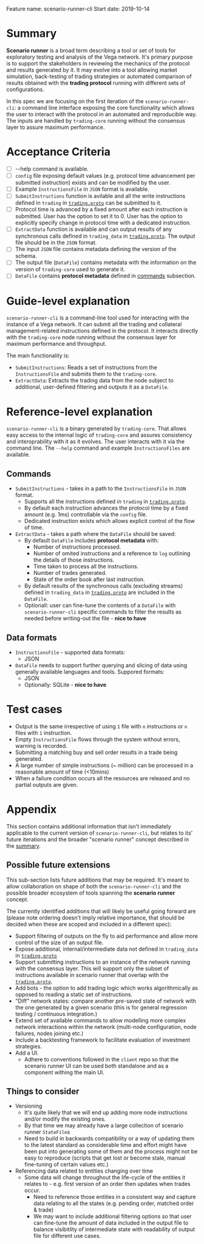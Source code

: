 Feature name: scenario-runner-cli 
Start date: 2019-10-14

# Summary

**Scenario runner** is a broad term describing a tool or set of tools for exploratory testing and analysis of the Vega network. It's primary purpose is to support the stakeholders in reviewing the mechanics of the protocol and results generated by it.
It may evolve into a tool allowing market simulation, back-testing of trading strategies or automated comparison of results obtained with the **trading protocol** running with different sets of configurations.  

In this spec we are focusing on the first iteration of the `scenario-runner-cli`: a command line interface exposing the core functionality which allows the user to interact with the protocol in an automated and reproducible way. The inputs are handled by `trading-core` running without the consensus layer to assure maximum performance.

# Acceptance Criteria

- [ ] --help command is available.
- [ ] `config` file exposing default values (e.g. protocol time advancement per submitted instruction) exists and can be modified by the user.
- [ ] Example `InstructionsFile` in `JSON` format is available.
- [ ] `SubmitInstructions` function is avilable and all the write instructions defined in `trading` in [`trading.proto`](https://gitlab.com/vega-protocol/trading-core/blob/develop/proto/api/trading.proto) can be submitted to it.
- [ ] Protocol time is advanced by a fixed amount after each instruction is submitted. User has the option to set it to 0. User has the option to explicitly specify change in protocol time with a dedicated instruction.
- [ ] `ExtractData` function is available and can output results of any synchronous calls defined in `trading_data` in [`trading.proto`](https://gitlab.com/vega-protocol/trading-core/blob/develop/proto/api/trading.proto). The output file should be in the `JSON` format.
- [ ] The input `JSON` file contains metadata defining the version of the schema.
- [ ] The output file (`DataFile`) contains metadata with the information on the version of `trading-core` used to generate it.
- [ ] `DataFile` contains **protocol metadata** defined in [commands](#commands) subsection.

# Guide-level explanation

`scenario-runner-cli` is a command-line tool used for interacting with the instance of a Vega network. It can submit all the trading and collateral management-related instructions defined in the protocol. It interacts directly with the `trading-core` node running without the consensus layer for maximum performance and throughput.

The main functionality is:

- `SubmitInstructions`: Reads a set of instructions from the `InstructionsFile` and submits them to the `trading-core`.
- `ExtractData`: Extracts the trading data from the node subject to additional, user-defined filtering and outputs it as a `DataFile`.

# Reference-level explanation

`scenario-runner-cli` is a binary generated by `trading-core`. That allows easy access to the internal logic of `trading-core` and assures consistency and interoprability with it as it evolves. The user interacts with it via the command line.  The `--help` command and example `InstructionsFiles` are available.

## Commands

- `SubmitInstructions` - takes in a path to the `InstructionsFile` in `JSON` format.
  - Supports all the instructions defined in `trading` in [`trading.proto`](https://gitlab.com/vega-protocol/trading-core/blob/develop/proto/api/trading.proto).
  - By default each instruction advances the protocol time by a fixed amount (e.g. 1ms) controllable via the `config` file.
  - Dedicated instruction exists which allows explicit control of the flow of time.
- `ExtractData` - takes a path where the `DataFile` should be saved:
  - By default `DataFile` includes **protocol metadata** with:
    - Number of instructions processed.
    - Number of omited instructions and a reference to `log` outlining the details of those instructions.
    - Time taken to process all the instructions.
    - Number of trades generated.
    - State of the order book after last instruction.
  - By default results of the synchronous calls (excluding streams) defined in `trading_data` in [`trading.proto`](https://gitlab.com/vega-protocol/trading-core/blob/develop/proto/api/trading.proto)
    are included in the `DataFile`.
  - Optionall: user can fine-tune the contents of a `DataFile` with `scenario-runner-cli` specific commands to filter the results as needed before writing-out the file - **nice to have**

## Data formats

- `InstructionsFile` - supported data formats:
  - JSON
- `DataFile` needs to support further querying and slicing of data using generally available languages and tools. Suppored formats:
  - JSON
  - Optionally: SQLite - **nice to have**

# Test cases

- Output is the same irrespective of using `1` file with `n` instructions or `n` files with `1` instruction.
- Empty `InstructionsFile` flows through the system without errors, warning is recorded.
- Submitting a matching buy and sell order results in a trade being generated.
- A large number of simple instructions (~ million) can be processed in a reasonable amount of time (<10mins)
- When a failure condition occurs all the resources are released and no partial outputs are given.

# Appendix

This section contains additional information that isn't immediately applicable to the current version of `scenario-runner-cli`, but relates to its' future iterations and the broader "scenario runner" concept described in the [summary](#summary).

## Possible future extensions

This sub-section lists future additions that may be required. It's meant to allow collaboration on shape of both the `scenario-runner-cli` and the possible broader ecosystem of tools spanning the **scenario runner** concept.

The currently identified additions that will likely be useful going forward are (please note ordering doesn't imply relative importance, that should be decided when these are scoped and included in a different spec):

- Support filtering of outputs on the fly to aid performance and allow more control of the size of an output file.
- Expose additional, internal/intermediate data not defined in `trading_data` in [`trading.proto`](https://gitlab.com/vega-protocol/trading-core/blob/develop/proto/api/trading.proto)
- Support submitting instructions to an instance of the network running with the consensus layer. This will support only the subset of instructions available in scenario runner that overlap with the [`trading.proto`](https://gitlab.com/vega-protocol/trading-core/blob/develop/proto/api/trading.proto).
- Add bots - the option to add trading logic which works algorithmically as opposed to reading a static set of instructions.
- "Diff" network states: compare another pre-saved state of network with the one generated by a given scenario (this is for general regression testing / continuous integration.)
- Extend set of available commands to allow modelling more complex network interactions within the network (multi-node configuration, node failures, nodes joining etc.)
- Include a backtesting framework to facilitate evaluation of investment strategies.
- Add a UI.
  - Adhere to conventions followed in the `client` repo so that the scenario runner UI can be used both standalone and as a component withing the main UI.

## Things to consider

- Versioning
  - It's quite likely that we will end up adding more node instructions and/or modify the existing ones.
  - By that time we may already have a large collection of scenario runner `StateFile`s
  - Need to build in backwards compatibility or a way of updating them to the latest standard as considerable time and effort might have been put into generating some of them and the process might not be easy to reproduce (scripts that get lost or become stale, manual fine-tuning of certain values etc.)
- Referencing data related to entities changing over time
  - Some data will change throughout the life-cycle of the entities it relates to - e.g. first version of an order then updates when trades occur.
    - Need to reference those entities in a consistent way and capture data relating to all the states (e.g. pending order, matched order & trade)
    - We may want to include additional filtering options so that user can fine-tune the amount of data included in the output file to balance visibitlity of intermediate state with readability of output file for different use cases.
